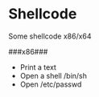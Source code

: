 # Shellcode
Some shellcode x86/x64

###x86###

- Print a text
- Open a shell /bin/sh
- Open /etc/passwd
